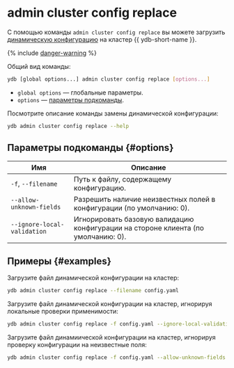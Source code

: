 # admin cluster config replace

С помощью команды `admin cluster config replace` вы можете загрузить [динамическую конфигурацию](../../../../../maintenance/manual/dynamic-config.md) на кластер {{ ydb-short-name }}.

{% include [danger-warning](../_includes/danger-warning.md) %}

Общий вид команды:

```bash
ydb [global options...] admin cluster config replace [options...]
```

* `global options` — глобальные параметры.
* `options` — [параметры подкоманды](#options).

Посмотрите описание команды замены динамической конфигурации:

```bash
ydb admin cluster config replace --help
```

## Параметры подкоманды {#options}

Имя | Описание
---|---
`-f`, `--filename` | Путь к файлу, содержащему конфигурацию.
`--allow-unknown-fields` | Разрешить наличие неизвестных полей в конфигурации (по умолчанию: 0).
`--ignore-local-validation` | Игнорировать базовую валидацию конфигурации на стороне клиента (по умолчанию: 0).

## Примеры {#examples}

Загрузите файл динамической конфигурации на кластер:

```bash
ydb admin cluster config replace --filename сonfig.yaml
```

Загрузите файл динамической конфигурации на кластер, игнорируя локальные проверки применимости:

```bash
ydb admin cluster config replace -f config.yaml --ignore-local-validation
```

Загрузите файл динамиической конфигурации на кластер, игнорируя проверку конфигурации на неизвестные поля:

```bash
ydb admin cluster config replace -f config.yaml --allow-unknown-fields
```
